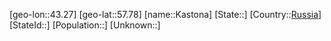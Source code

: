 ﻿---
location: [57.78,43.27]
type: City
tags:
- geo/City


SpocWebEntityId: 31342
isDeleted: false
confidential: public

---
[geo-lon::43.27]
[geo-lat::57.78]
[name::Kastona]
[State::]
[Country::[Russia](geo/Continent/Europe/Russia.md)]
[StateId::]
[Population::]
[Unknown::]

